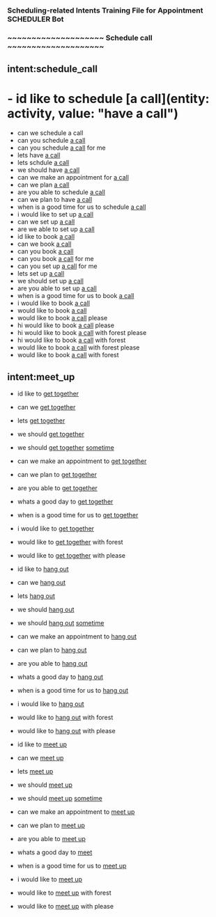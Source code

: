 ### Scheduling-related Intents Training File for Appointment SCHEDULER Bot

### ~~~~~~~~~~~~~~~~~~~~ Schedule call ~~~~~~~~~~~~~~~~~~~~

## intent:schedule_call
# - id like to schedule [a call](entity: activity, value: "have a call")
- can we schedule a call
- can you schedule [a call](activity)
- can you schedule [a call](activity) for me
- lets have [a call](activity)
- lets schdule [a call](activity)
- we should have [a call](activity)
- can we make an appointment for [a call](activity)
- can we plan [a call](activity)
- are you able to schedule [a call](activity)
- can we plan to have [a call](activity)
- when is a good time for us to schedule [a call](activity)
- i would like to set up [a call](activity)
- can we set up [a call](activity)
- are we able to set up [a call](activity)
- id like to book [a call](activity)
- can we book [a call](activity)
- can you book [a call](activity)
- can you book [a call](activity) for me
- can you set up [a call](activity) for me
- lets set up [a call](activity)
- we should set up [a call](activity)
- are you able to set up [a call](activity)
- when is a good time for us to book [a call](activity)
- i would like to book [a call](activity)
- would like to book [a call](activity)
- would like to book [a call](activity) please
- hi would like to book [a call](activity) please
- hi would like to book [a call](activity) with forest please
- hi would like to book [a call](activity) with forest
- would like to book [a call](activity) with forest please
- would like to book [a call](activity) with forest

## intent:meet_up
- id like to [get together](activity)
- can we [get together](activity)
- lets [get together](activity)
- we should [get together](activity)
- we should [get together](activity) [sometime](when)
- can we make an appointment to [get together](activity)
- can we plan to [get together](activity)
- are you able to [get together](activity)
- whats a good day to [get together](activity)
- when is a good time for us to [get together](activity)
- i would like to [get together](activity)
- would like to [get together](activity) with forest
- would like to [get together](activity) with please

- id like to [hang out](activity)
- can we [hang out](activity)
- lets [hang out](activity)
- we should [hang out](activity)
- we should [hang out](activity) [sometime](when)
- can we make an appointment to [hang out](activity)
- can we plan to [hang out](activity)
- are you able to [hang out](activity)
- whats a good day to [hang out](activity)
- when is a good time for us to [hang out](activity)
- i would like to [hang out](activity)
- would like to [hang out](activity) with forest
- would like to [hang out](activity) with please

- id like to [meet up](activity)
- can we [meet up](activity)
- lets [meet up](activity)
- we should [meet up](activity)
- we should [meet up](activity) [sometime](when)
- can we make an appointment to [meet up](activity)
- can we plan to [meet up](activity)
- are you able to [meet up](activity)
- whats a good day to [meet](activity)
- when is a good time for us to [meet up](activity)
- i would like to [meet up](activity)
- would like to [meet up](activity) with forest
- would like to [meet up](activity) with please
